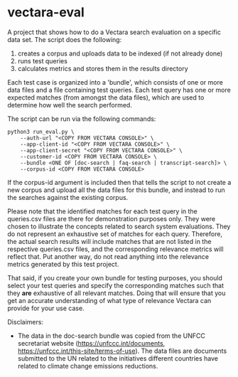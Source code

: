 # vectara-eval
A project that shows how to do a Vectara search evaluation on a specific data set. The script does the following:
1. creates a corpus and uploads data to be indexed (if not already done)
2. runs test queries
3. calculates metrics and stores them in the results directory

Each test case is organized into a 'bundle', which consists of one or more data files and a file containing test 
queries. Each test query has one or more expected matches (from amongst the data files), which are used to determine 
how well the search performed.

The script can be run via the following commands:
```
python3 run_eval.py \
    --auth-url "<COPY FROM VECTARA CONSOLE>" \
    --app-client-id "<COPY FROM VECTARA CONSOLE>" \
    --app-client-secret "<COPY FROM VECTARA CONSOLE>" \
    --customer-id <COPY FROM VECTARA CONSOLE> \
    --bundle <ONE OF [doc-search | faq-search | transcript-search]> \
    --corpus-id <COPY FROM VECTARA CONSOLE>
```

If the corpus-id argument is included then that tells the script to not create a new corpus and upload all the data 
files for this bundle, and instead to run the searches against the existing corpus.

Please note that the identified matches for each test query in the queries.csv files are there for demonstration
purposes only. They were chosen to illustrate the concepts related to search system evaluations.
They do not represent an exhaustive set of matches for each query. Therefore, the actual search results
will include matches that are not listed in the respective queries.csv files, and the corresponding relevance metrics
will reflect that. Put another way, do not read anything into the relevance metrics generated by this test project.

That said, if you create your own bundle for testing purposes, you should select your test queries and specify the 
corresponding matches such that they **are** exhaustive of all relevant matches. Doing that will ensure that you get 
an accurate understanding of what type of relevance Vectara can provide for your use case.

Disclaimers:
* The data in the doc-search bundle was copied from the UNFCC secretariat website (https://unfccc.int/documents, https://unfccc.int/this-site/terms-of-use). The data files are documents submitted to the UN related to the initiatives different countries have related to climate change emissions reductions.